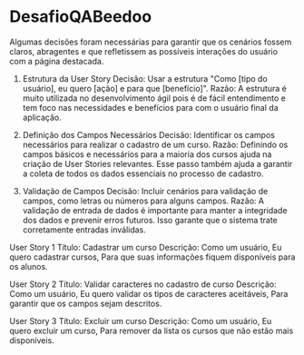 # DesafioQABeedoo

Algumas decisões foram necessárias para garantir que os cenários fossem claros, abragentes e que refletissem as possíveis interações do usuário com a página destacada.
1. Estrutura da User Story
Decisão: Usar a estrutura "Como [tipo do usuário], eu quero [ação] e para que [benefício]".
Razão: A estrutura é muito utilizada no desenvolvimento ágil pois é de fácil entendimento e tem foco nas necessidades e benefícios para com o usuário final da aplicação.

2. Definição dos Campos Necessários
Decisão: Identificar os campos necessários para realizar o cadastro de um curso.
Razão: Definindo os campos básicos e necessários para a maioria dos cursos ajuda na criação de User Stories relevantes. Esse passo também ajuda a garantir a coleta de todos os dados essenciais no processo de cadastro.

3. Validação de Campos
Decisão: Incluir cenários para validação de campos, como letras ou números para alguns campos.
Razão: A validação de entrada de dados é importante para manter a integridade dos dados e prevenir erros futuros. Isso garante que o sistema trate corretamente entradas inválidas.


User Story 1
Título: Cadastrar um curso
Descrição:
Como um usuário,
Eu quero cadastrar cursos,
Para que suas informações fiquem disponíveis para os alunos.

User Story 2
Título: Validar caracteres no cadastro de curso
Descrição:
Como um usuário,
Eu quero validar os tipos de caracteres aceitáveis,
Para garantir que os campos sejam descritos.

User Story 3
Título: Excluir um curso
Descrição:
Como um usuário,
Eu quero excluir um curso,
Para remover da lista os cursos que não estão mais disponíveis.
